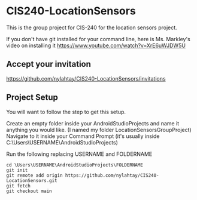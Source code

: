 # CIS240-LocationSensors
This is the group project for CIS-240 for the location sensors project. 

If you don't have git installed for your command line, here is Ms. Markley's video on installing it
https://www.youtube.com/watch?v=XrE6uWJDW5U

## Accept your invitation
https://github.com/nylahtay/CIS240-LocationSensors/invitations

## Project Setup
You will want to follow the step to get this setup.

Create an empty folder inside your AndroidStudioProjects and name it anything you would like. (I named my folder LocationSensorsGroupProject)
Navigate to it inside your Command Prompt (it's usually inside C:\Users\USERNAME\AndroidStudioProjects\)

Run the following replacing USERNAME and FOLDERNAME

```
cd \Users\USERNAME\AndroidStudioProjects\FOLDERNAME
git init
git remote add origin https://github.com/nylahtay/CIS240-LocationSensors.git
git fetch
git checkout main
```